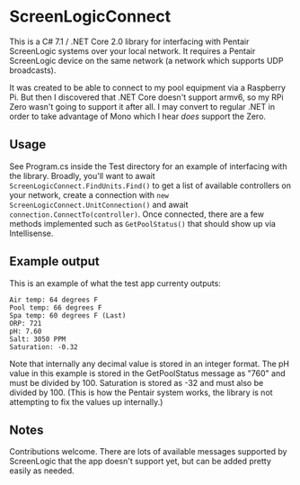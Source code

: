 # ScreenLogicConnect

This is a C# 7.1 / .NET Core 2.0 library for interfacing with Pentair ScreenLogic systems over your local network. It requires a Pentair ScreenLogic device on the same network (a network which supports UDP broadcasts).

It was created to be able to connect to my pool equipment via a Raspberry Pi. But then I discovered that .NET Core doesn't support armv6, so my RPi Zero wasn't going to support it after all. I may convert to regular .NET in order to take advantage of Mono which I hear _does_ support the Zero.

## Usage

See Program.cs inside the Test directory for an example of interfacing with the library. Broadly, you'll want to await `ScreenLogicConnect.FindUnits.Find()` to get a list of available controllers on your network, create a connection with
`new ScreenLogicConnect.UnitConnection()` and await `connection.ConnectTo(controller)`. Once connected, there are a few methods implemented such as `GetPoolStatus()` that should show up via Intellisense.

## Example output

This is an example of what the test app currenty outputs:
```
Air temp: 64 degrees F
Pool temp: 66 degrees F
Spa temp: 60 degrees F (Last)
ORP: 721
pH: 7.60
Salt: 3050 PPM
Saturation: -0.32
```

Note that internally any decimal value is stored in an integer format. The pH value in this example is stored in the GetPoolStatus message as "760" and must be divided by 100. Saturation is stored as -32 and must also be divided by 100. (This is how the Pentair system works, the library is not attempting to fix the values up internally.)

## Notes

Contributions welcome. There are lots of available messages supported by ScreenLogic that the app doesn't support yet, but can be added pretty easily as needed.
